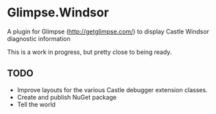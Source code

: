 # Glimpse.Windsor
A plugin for Glimpse (http://getglimpse.com/) to display Castle Windsor diagnostic information

This is a work in progress, but pretty close to being ready.

## TODO
* Improve layouts for the various Castle debugger extension classes.
* Create and publish NuGet package
* Tell the world
